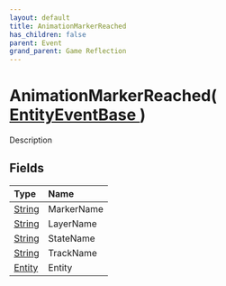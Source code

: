 ```yaml
---
layout: default
title: AnimationMarkerReached
has_children: false
parent: Event
grand_parent: Game Reflection
---
```

# AnimationMarkerReached( [ EntityEventBase ](/riftbreaker-wiki/docs/game-reflection/events/entity_event_base/) )
Description 

## Fields

| Type | Name |
|:----------|:--------------|
| [String](/riftbreaker-wiki/docs/game-reflection/components/string/) | MarkerName |
| [String](/riftbreaker-wiki/docs/game-reflection/components/string/) | LayerName |
| [String](/riftbreaker-wiki/docs/game-reflection/components/string/) | StateName |
| [String](/riftbreaker-wiki/docs/game-reflection/components/string/) | TrackName |
| [Entity](/riftbreaker-wiki/docs/game-reflection/classes/entity/) | Entity |

